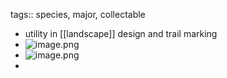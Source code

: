 tags:: species, major, collectable

- utility in [[landscape]] design and trail marking
- ![image.png](https://peach-geographical-bat-397.mypinata.cloud/ipfs/QmVfU2eZHstiZ4bersbrTpa5LTj1UE8X6gxHxxjEwYU2Mj)
- ![image.png](https://peach-geographical-bat-397.mypinata.cloud/ipfs/QmYmNGhPV4PZd368TMp4KjcBB4eHspF1z4gJqFurAszTiw)
-